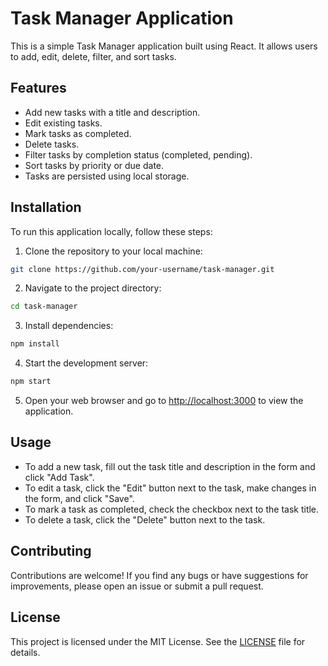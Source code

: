 # Task Manager Application

This is a simple Task Manager application built using React. It allows users to add, edit, delete, filter, and sort tasks.

## Features

- Add new tasks with a title and description.
- Edit existing tasks.
- Mark tasks as completed.
- Delete tasks.
- Filter tasks by completion status (completed, pending).
- Sort tasks by priority or due date.
- Tasks are persisted using local storage.

## Installation

To run this application locally, follow these steps:

1. Clone the repository to your local machine:

```bash
git clone https://github.com/your-username/task-manager.git
```

2. Navigate to the project directory:

```bash
cd task-manager
```

3. Install dependencies:

```bash
npm install
```

4. Start the development server:

```bash
npm start
```

5. Open your web browser and go to [http://localhost:3000](http://localhost:3000) to view the application.

## Usage

- To add a new task, fill out the task title and description in the form and click "Add Task".
- To edit a task, click the "Edit" button next to the task, make changes in the form, and click "Save".
- To mark a task as completed, check the checkbox next to the task title.
- To delete a task, click the "Delete" button next to the task.

## Contributing

Contributions are welcome! If you find any bugs or have suggestions for improvements, please open an issue or submit a pull request.

## License

This project is licensed under the MIT License. See the [LICENSE](LICENSE) file for details.
```